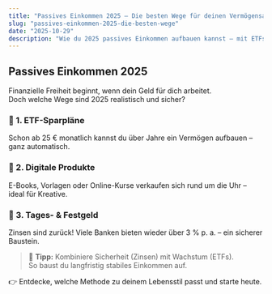 ```yaml
---
title: "Passives Einkommen 2025 – Die besten Wege für deinen Vermögensaufbau"
slug: "passives-einkommen-2025-die-besten-wege"
date: "2025-10-29"
description: "Wie du 2025 passives Einkommen aufbauen kannst – mit ETFs, digitalen Produkten und Zinsen."
---
```


## Passives Einkommen 2025

Finanzielle Freiheit beginnt, wenn dein Geld für dich arbeitet.  
Doch welche Wege sind 2025 realistisch und sicher?

### 🔹 1. ETF-Sparpläne
Schon ab 25 € monatlich kannst du über Jahre ein Vermögen aufbauen – ganz automatisch.

### 🔹 2. Digitale Produkte
E-Books, Vorlagen oder Online-Kurse verkaufen sich rund um die Uhr – ideal für Kreative.

### 🔹 3. Tages- & Festgeld
Zinsen sind zurück! Viele Banken bieten wieder über 3 % p. a. – ein sicherer Baustein.

> 💬 **Tipp:** Kombiniere Sicherheit (Zinsen) mit Wachstum (ETFs).  
> So baust du langfristig stabiles Einkommen auf.

👉 Entdecke, welche Methode zu deinem Lebensstil passt und starte heute.
